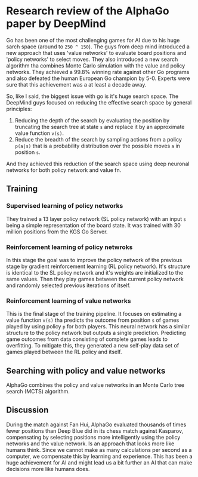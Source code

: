 # Research review of the AlphaGo paper by DeepMind

Go has been one of the most challenging games for AI due to his huge sarch space (around to `250 ^ 150`). The guys from
deep mind introduced a new approach that uses 'value networks' to evaluate board positions and 'policy networks' to select moves.
They also introduced a new search algorithm tha combines Monte Carlo simulation with the value and policy networks. They
achieved a 99.8% winning rate against other Go programs and also defeated the human European Go champion by 5-0. Experts
were sure that this achievement was a at least a decade away.

So, like I said, the biggest issue with go is it's huge search space. The DeepMind guys focused on reducing the effective search space
by general principles:

1. Reducing the depth of the search by evaluating the position by truncating the search tree at state `s` and replace it by an approximate value function `v(s)`.
2. Reduce the breadth of the search by sampling actions from a policy `p(a|s)` that is a probability distribution over the possible moves `a` in position `s`.

And they achieved this reduction of the search space using deep neuronal networks for both policy network and value fn.


## Training
### Supervised learning of policy networks
They trained a 13 layer policy network (SL policy network) with an input `s` being a simple representation of the board state. It was
trained with 30 million positions from the KGS Go Server.

### Reinforcement learning of policy netwroks
In this stage the goal was to improve the policy network of the previous stage by gradient reinforcement learning (RL policy network).
It's structure is identical to the SL policy network and it's weights are initialized to the same values. Then they play games between
the current policy network and randomly selected previous iterations of itself.

### Reinforcement learning of value networks
This is the final stage of the training pipeline. It focuses on estimating a value function `v(s)` tha predicts the outcome from position
`s` of games played by using policy `p` for both players. This neural network has a similar structure to the policy network but outputs
a single prediction. Predicting game outcomes from data consisting of complete games leads to overfitting. To mitigate this, they generated
a new self-play data set of games played between the RL policy and itself.

## Searching with policy and value networks
AlphaGo combines the policy and value networks in an Monte Carlo tree search (MCTS) algorithm.

## Discussion
During the match against Fan Hui, AlphaGo evaluated thousands of times fewer positions than Deep Blue did in its chess match against
Kasparov, compensating by selecting positions more intelligently using the policy networks and the value network. Is an approach that looks
more like humans think. Since we cannot make as many calculations per second as a computer, we compensate this by learning and experience.
This has been a huge achievement for AI and might lead us a bit further an AI that can make decisions more like humans does.
